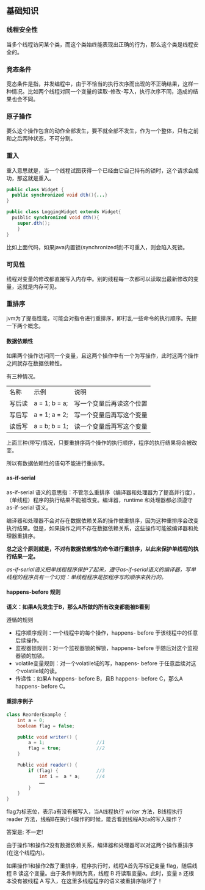 ## 基础知识

### 线程安全性
当多个线程访问某个类，而这个类始终能表现出正确的行为，那么这个类是线程安全的。

### 竞态条件
竞态条件是指，并发编程中，由于不恰当的执行次序而出现的不正确结果，这样一种情况。比如两个线程对同一个变量的读取-修改-写入，执行次序不同，造成的结果也会不同。

### 原子操作
要么这个操作包含的动作全部发生，要不就全部不发生，作为一个整体，只有之前和之后两种状态，不可分割。

### 重入
重入意思就是，当一个线程试图获得一个已经由它自己持有的锁时，这个请求会成功，那这就是重入。
``` java
public class Widget {
  public synchronized void dth(){...}
}

public class LoggingWidget extends Widget{
  puiblic synchronized void dth(){
    super.dth();
    }
}

```

比如上面代码，如果java内置锁(synchronized锁)不可重入，则会陷入死锁。

### 可见性
线程对变量的修改都直接写入内存中。别的线程每一次都可以读取出最新修改的变量，这就是内存可见。

### 重排序
jvm为了提高性能，可能会对指令进行重排序，即打乱一些命令的执行顺序。先提一下两个概念。

#### 数据依赖性
如果两个操作访问同一个变量，且这两个操作中有一个为写操作，此时这两个操作之间就存在数据依赖性。

有三种情况。
<table>
<tr><td>名称</td><td>示例</td><td>说明</td></tr>
<tr><td>写后读</td><td>a = 1; b = a;</td><td>写一个变量后再读这个位置</td></tr>
<tr><td>写后写</td><td>a = 1; a = 2;</td><td>写一个变量后再写这个变量</td></tr>
<tr><td>读后写</td><td>a = b; b = 1;</td><td>读一个变量后再写这个变量</td></tr>
</table>

上面三种(带写)情况，只要重排序两个操作的执行顺序，程序的执行结果将会被改变。

所以有数据依赖性的语句不能进行重排序。

#### as-if-serial
as-if-serial 语义的意思指：不管怎么重排序（编译器和处理器为了提高并行度），（单线程）程序的执行结果不能被改变。编译器，runtime 和处理器都必须遵守 as-if-serial 语义。

编译器和处理器不会对存在数据依赖关系的操作做重排序，因为这种重排序会改变执行结果。但是，如果操作之间不存在数据依赖关系，这些操作可能被编译器和处理器重排序。

**总之这个原则就是，不对有数据依赖性的命令进行重排序，以此来保护单线程的执行结果一定。**

*as-if-serial语义把单线程程序保护了起来，遵守as-if-serial语义的编译器，写单线程的程序员有一个幻觉：单线程程序是按程序写的顺序来执行的。*

#### happens-before 规则
**语义：如果A先发生于B，那么A所做的所有改变都能被B看到**

遵循的规则

 - 程序顺序规则：一个线程中的每个操作，happens- before 于该线程中的任意后续操作。
 - 监视器锁规则：对一个监视器锁的解锁，happens- before 于随后对这个监视器锁的加锁。
 - volatile变量规则：对一个volatile域的写，happens- before 于任意后续对这个volatile域的读。
 - 传递性：如果A happens- before B，且B happens- before C，那么A happens- before C。

#### 重排序例子
``` java
class ReorderExample {
    int a = 0;
    boolean flag = false;

    public void writer() {
        a = 1;                   //1
        flag = true;             //2
    }

    Public void reader() {
        if (flag) {              //3
            int i =  a * a;      //4
            ……
        }
    }
}
```

flag为标志位，表示a有没有被写入，当A线程执行 writer 方法，B线程执行 reader 方法，线程B在执行4操作的时候，能否看到线程A对a的写入操作？

答案是: 不一定!

由于操作1和操作2没有数据依赖关系，编译器和处理器可以对这两个操作重排序(在这个线程内)。

如果操作1和操作2做了重排序，程序执行时，线程A首先写标记变量 flag，随后线程 B 读这个变量。由于条件判断为真，线程 B 将读取变量a。此时，变量 a 还根本没有被线程 A 写入，在这里多线程程序的语义被重排序破坏了！
